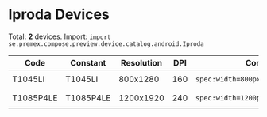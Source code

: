 # Iproda Devices

Total: **2** devices. Import: `import se.premex.compose.preview.device.catalog.android.Iproda`

| Code | Constant | Resolution | DPI | Compose Spec | Preview Usage |
|------|----------|------------|-----|-------------|---------------|
| T1045LI | T1045LI | 800x1280 | 160 | `spec:width=800px,height=1280px,dpi=160` | `@Preview(device = Iproda.T1045LI)` |
| T1085P4LE | T1085P4LE | 1200x1920 | 240 | `spec:width=1200px,height=1920px,dpi=240` | `@Preview(device = Iproda.T1085P4LE)` |

<!-- Generated automatically. Do not edit manually. -->
